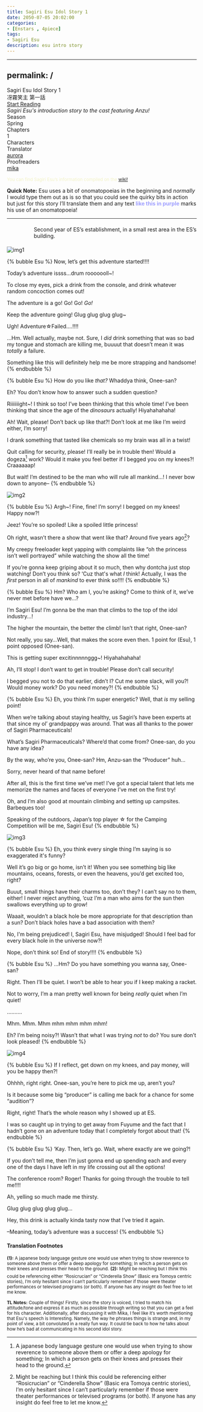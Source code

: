 ```yaml
---
title: Sagiri Esu Idol Story 1
date: 2050-07-05 20:02:00
categories:
- [Enstars , 4piece]
tags:
- Sagiri Esu
description: esu intro story
---
```


---
permalink: /
---
<script>window.location.replace("https://kuguri.moe/tl/enstars/esu_idolstory1/1")</script>

<head>
  <link rel="stylesheet" href="https://cdn.jsdelivr.net/gh/azurecrystalz/css@f2379fc3c44ba73a4725698aeb4ed72858ed8877/expressions.css ">
</head>

<div class="preview-wrapper reverse" style="--storyColor: #hex;--storyColor-rgb: r,g,b;--storyColor-h: hue;--storyColor-s: saturation%;--storyColor-l: lightness%;">
  <div class="grid-wrapper">
      <div class="preview-background" style="background-image: url('https://res.cloudinary.com/djq41tb84/image/upload/v1715012893/ASSETS%20ALWAYS%20USE%20THIS/ESU/pton9qbjqsj7eg1lk2j8.png')"></div>
      <div class="preview-box" style="background: calc(var(--card-background) + 2%)">
          <div class="title-area">
              <div class="title-area__title">Sagiri Esu Idol Story 1</div>
              <div class="title-area__subtitle">冴霧笑主 第一話</div>
              <div class="title-area__start"><a href="/2050/07/05/esu-idolstory-1/">Start Reading</a></div>
          </div>
          <div class="info-area">
              <div class="synopsis" style="width: 90%;">
                <i>Sagiri Esu's introduction story to the cast featuring Anzu!</i>
              </div>
              <div class="info">
                  <div class="info-item season">
                      <div class="label">
                          Season
                      </div>
                      <div class="value">
                        Spring
                      </div>
                  </div>
                  <div class="info-item chapters">
                      <div class="label">
                          Chapters
                      </div>
                      <div class="value">
                          1
                      </div>
                  </div>
                  <div class="info-item characters">
                      <div class="label">
                          Characters
                      </div>
                      <div class="value">
                        <a href="/tags/Sagiri-Esu/" character="Esu" title="Esu"></a>
                      </div>
                  </div>
                  <div class="info-item tl">
                      <div class="label">
                          Translator
                      </div>
                      <div class="value">
                          <a href="https://twitter.com/azurecrystalz">aurora</a>
                      </div>
                  </div>
                  <div class="info-item pr">
                      <div class="label">
                          Proofreaders
                      </div>
                      <div class="value">
                          <a href="https://twitter.com/mika_enstars">mika</a>
                      </div>
                  </div>
              </div>
          </div>
      </div>
  </div>
</div>

<!-- more -->

<div style="margin-top: 3%">
  <style>
    .hint--error.hint--top-left:before, .hint--error.hint--top-right:before, .hint--error.hint--top:before {
    border-top-color: #6a3446;
    }
    .hint--error:after {
    background-color: #6a3446;
    text-shadow: 0 -1px 0px #592726;
    }
    [character] {
      --dark-mode: hsl(var(--hue), 30%, 30%);
      display: flex;
    }
    [character]::before {
      position: absolute;
      margin-left: 75px;
    }
    [character] p {
      max-width: calc(100% - 75px);
      margin-left: 75px;
      color: inherit;
    }
    :root[theme='dark'] [character] p {
      background: var(--dark-mode);
    }
    :root[theme='dark'] [character] p .thought {
      color: #9f9fff;
    }
    :root[theme='light'] [character] p {
      background: var(--light-mode);
    }
    [character] p:first-child {
      margin-top: 20px;
      border-top-left-radius: 0px;
    }
    [character] p:first-child::before {
      position: absolute;
      left: 0;
    }
    [character]::after {
      display: none;
      left: 65px;
      top: 37px;
    }
    .msr-narration {
      display: flex;
      align-items: center;
      margin: 20px 0px;
      gap: 5px;
    }
    .msr-narration::before {
      content: "";
      display: inline-block;
      background: var(--article-text);
      height: 1px;
      width: 15%;
    }
    .msr-narration p {
      margin: 0;
    }
    @media (max-width: 650px) {
    [character] p {
        margin:0 0 .4em 65px;
        padding: .72em;
        margin-left: 55px !important;
    }
    [character]::before,[character][hidden]::before,[character][unknown]::before {
        margin-left: 70px;
        margin-left: 55px !important;
    }
}    
  </style>

<sup><span style="color: #f2f2c6"> You can find Sagiri Esu’s information compiled on the <a href=”https://ensemble-stars.fandom.com/wiki/Esu_Sagiri”>wiki!</a></span></sup>

**Quick Note:** Esu uses a bit of onomatopoeias in the beginning and <i>normally</i>  I would type them out as is so that you could see the quirky bits in action but just for this story I’ll translate them and any text <span style="color:#9f9fff"><b>like this in purple</b></span> marks his use of an onomatopoeia!

***

<div class="msr-narration">
    <p>Second year of ES’s establishment, in a small rest area in the ES’s building.</p>
</div>

![img1](https://res.cloudinary.com/djq41tb84/image/upload/v1715043150/enstars/dialogue/esu%20idol%20story1/diatnnbpmm9d0ldf45z2.png)

{% bubble Esu %}
Now, let’s get this adventure started!!!!

Today’s adventure issss…<th>drum rooooooll~!</th>

To close my eyes, pick a drink from the console, and drink whatever random concoction comes out!

The adventure is a go! <th>Go! Go! <i>Go!</i></th>

Keep the adventure going! <th>Glug glug glug glug~</th>

Ugh! Adventure☆Failed….!!!!

…Hm. Well actually, maybe not. Sure, I <i>did</i> drink something that was so bad my tongue and stomach are killing me, buuuut that doesn’t mean it was <i>totally</i> a failure.

Something like this will definitely help me be more strapping and handsome!
{% endbubble %}

{% bubble Esu %}
How do you like <i>that?</i> Whaddya think, Onee-san?

Eh? You don’t know how to answer such a sudden question?

Riiiiiiight~! I think so too! I’ve been thinking that this whole time! I’ve been thinking that since the age of the <i>dinosaurs</i> actually! Hiyahahahaha!

Ah! Wait, please! Don’t back up like that?! Don’t look at me like I’m weird either, I’m sorry!

I drank something that tasted like chemicals so my brain was all in a twist!

Quit calling for security, please! I’ll really be in trouble then! Would a dogeza[^1] work? Would it make you feel better if I begged you on my knees?! Craaaaaap!

But wait! I’m destined to be the man who will rule all mankind…! I never bow down to anyone–
{% endbubble %}

![img2](https://res.cloudinary.com/djq41tb84/image/upload/v1715043151/enstars/dialogue/esu%20idol%20story1/wzqa2jhgtmynfvelbs3q.png)

{% bubble Esu %}
Argh~! Fine, fine! I’m sorry! I begged on my knees! Happy now?!

Jeez! You’re so spoiled! Like a spoiled little princess!

Oh right, wasn’t there a show that went like that? Around five years ago[^2]?

My creepy freeloader kept yapping with complaints like “oh the princess isn’t well portrayed” while watching the show all the time!

If you’re gonna keep griping about it so much, then why dontcha just stop watching! Don’t you think so? ‘Cuz that's what <i>I</i> think! Actually, I was the <i>first</i> person in all of <i>mankind</i> to ever think so!!!!
{% endbubble %}

{% bubble Esu %}
Hm? Who am I, you’re asking? Come to think of it, we’ve never met before have we…?

I’m Sagiri Esu! I’m gonna be the man that climbs to the top of the idol industry...!

The higher the mountain, the better the climb! Isn’t that right, Onee-san?

Not really, you say…Well, that makes the score even then. 1 point for (Esu), 1 point opposed (Onee-san).

This is getting super excitinnnnnggg~! Hiyahahahaha!

Ah, I’ll stop! I don’t want to get in trouble! Please don’t call security!

I begged you not to do that earlier, didn’t I? Cut me some slack, will you?! Would money work? Do you need money?!
{% endbubble %}

{% bubble Esu %}
Eh, you think I’m super energetic? Well, that <i>is</i> my selling point!

When we’re talking about staying healthy, us Sagiri’s have been experts at that since my ol’ grandpappy was around. That was all thanks to the power of Sagiri Pharmaceuticals!

What’s Sagiri Pharmaceuticals? Where’d that come from? Onee-san, do you have any idea?

By the way, who’re you, Onee-san? Hm, Anzu-san the “Producer” huh…

Sorry, never heard of that name before!

After all, this is the first time we’ve met! I’ve got a special talent that lets me memorize the names and faces of everyone I’ve met on the first try!

Oh, and I’m also good at mountain climbing and setting up campsites. Barbeques too!

Speaking of the outdoors, Japan’s top player ☆ for the Camping Competition will be me, Sagiri Esu!
{% endbubble %}

![img3](https://res.cloudinary.com/djq41tb84/image/upload/v1715043152/enstars/dialogue/esu%20idol%20story1/zkrbck1bu33cyn8ak3w5.png)

{% bubble Esu %}
Eh, you think every single thing I’m saying is so exaggerated it's funny?

Well it’s go big or go home, isn’t it! When you see something big like mountains, oceans, forests, or even the heavens, you’d get excited too, right?

Buuut, small things have their charms too, don’t they? I can’t say no to them, either! I never reject anything, ‘cuz I’m a man who aims for the sun then swallows everything up to grow!

Waaait, wouldn’t a black hole be more appropriate for that description than a sun? Don’t black holes have a bad association with them?

No, I'm being prejudiced! I, Sagiri Esu, have misjudged! Should I feel bad for every black hole in the universe now?!

Nope, don’t think so! End of story!!!!
{% endbubble %}

{% bubble Esu %}
…Hm? Do you have something you wanna say, Onee-san?

Right. Then I’ll be quiet. I won’t be able to hear you if I keep making a racket.

Not to worry, I’m a man pretty well known for being <i>really</i> quiet when I’m quiet!

……….

Mhm. Mhm. Mhm mhm mhm mhm mhm!

Eh? I’m being noisy?! Wasn’t that what I was trying <i>not</i> to do? You sure don’t look pleased!
{% endbubble %}

![img4](https://res.cloudinary.com/djq41tb84/image/upload/v1715043152/enstars/dialogue/esu%20idol%20story1/f5xyedx1e9rw9rv4qroh.png)

{% bubble Esu %}
If I reflect, get down on my knees, and pay money, will you be happy then?!

Ohhhh, right right. Onee-san, you’re here to pick me up, aren’t you?

Is it because some big “producer” is calling me back for a chance for some “audition”?

Right, right! That’s the whole reason why I showed up at ES.

I was so caught up in trying to get away from Fuyume and the fact that I hadn’t gone on an adventure today that I completely forgot about that!
{% endbubble %}

{% bubble Esu %}
‘Kay. Then, let’s go. Wait, where exactly are we going?!

If you don’t tell me, then I’m just gonna end up spending each and every one of the days I have left in my life crossing out all the options!

The conference room? Roger! Thanks for going through the trouble to tell me!!!!

Ah, yelling so much made me thirsty.

<th>Glug glug glug glug glug…</th>

Hey, this drink is actually kinda tasty now that I’ve tried it again.

–Meaning, today’s adventure was a success!
{% endbubble %}


<h4>Translation Footnotes</h4>

[^1]: A japanese body language gesture one would use when trying to show reverence to someone above them or offer a deep apology for something; In which a person gets on their knees and presses their head to the ground.
[^2]: Might be reaching but I think this could be referencing either “Rosicrucian” or “Cinderella Show” (Basic era Tomoya centric stories), I’m only hesitant since I can’t particularly remember if those were theater performances or televised programs (or both). If anyone has any insight do feel free to let me know.

<sup><b>(1):</b> A japanese body language gesture one would use when trying to show reverence to someone above them or offer a deep apology for something; In which a person gets on their knees and presses their head to the ground.</sup>
<sup><b>(2):</b> Might be reaching but I <i>think</i> this could be referencing either “Rosicrucian” or “Cinderella Show” (Basic era Tomoya centric stories), I’m only hesitant since I can’t particularly remember if those were theater performances or televised programs (or both). If anyone has any insight do feel free to let me know.</sup>

<sup><b>TL Notes:</b> Couple of things! Firstly, since the story is voiced, I tried to match his attitude/tone and express it as much as possible through writing so that you can get a feel for his character. Additionally, after discussing it with Mika, I feel like it’s worth mentioning that Esu's speech is Interesting. Namely, the way he phrases things is strange and, in my point of view, a bit convoluted in a really fun way. It could tie back to how he talks about how he’s bad at communicating in his second idol story.</sup>



  <!-- CONTENT GOES HERE -->

  <!-- 
  SPEECH BUBBLE FORMAT: 
  {% bubble [CHARACTER_FIRST_NAME] [ATTRIBUTE(optional)]}
    DIALOGUE TEXT HERE

    ADD A LINE SPACE FOR A NEW LINE

    <th>EMBED THOUGHT DIALOGUE WITH THESE TAGS</th>
  {% endbubble %}
  -->

  </div>
